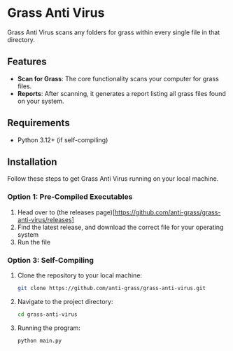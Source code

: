 # Grass Anti Virus

Grass Anti Virus scans any folders for grass within every single file in that directory.

## Features

- **Scan for Grass**: The core functionality scans your computer for grass files.
- **Reports**: After scanning, it generates a report listing all grass files found on your system.
  
## Requirements

- Python 3.12+ (if self-compiling)

## Installation

Follow these steps to get Grass Anti Virus running on your local machine.

### Option 1: Pre-Compiled Executables

1. Head over to (the releases page)[https://github.com/anti-grass/grass-anti-virus/releases]
2. Find the latest release, and download the correct file for your operating system
3. Run the file

### Option 3: Self-Compiling

1. Clone the repository to your local machine:
   ```bash
   git clone https://github.com/anti-grass/grass-anti-virus.git
   ```
2. Navigate to the project directory:
    ```bash
    cd grass-anti-virus
    ```
3. Running the program:
    ```python
    python main.py
    ```